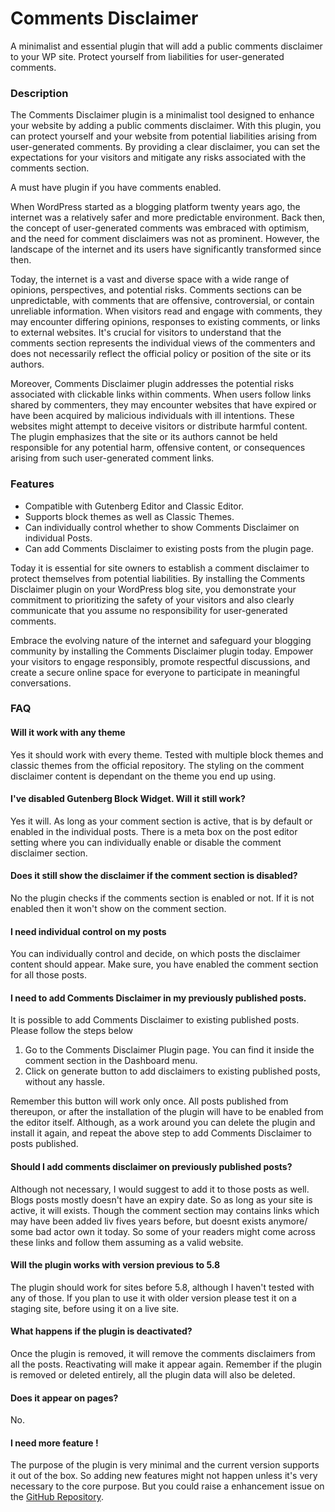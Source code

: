 # Comments Disclaimer

A minimalist and essential plugin that will add a public comments disclaimer to your WP site. Protect yourself from liabilities for user-generated comments.

### Description
The Comments Disclaimer plugin is a minimalist tool designed to enhance your website by adding a public comments disclaimer. With this plugin, you can protect yourself and your website from potential liabilities arising from user-generated comments. By providing a clear disclaimer, you can set the expectations for your visitors and mitigate any risks associated with the comments section.

A must have plugin if you have comments enabled. 

When WordPress started as a blogging platform twenty years ago, the internet was a relatively safer and more predictable environment. Back then, the concept of user-generated comments was embraced with optimism, and the need for comment disclaimers was not as prominent. However, the landscape of the internet and its users have significantly transformed since then.

Today, the internet is a vast and diverse space with a wide range of opinions, perspectives, and potential risks. Comments sections can be unpredictable, with comments that are offensive, controversial, or contain unreliable information. When visitors read and engage with comments, they may encounter differing opinions, responses to existing comments, or links to external websites. It\'s crucial for visitors to understand that the comments section represents the individual views of the commenters and does not necessarily reflect the official policy or position of the site or its authors.


Moreover, Comments Disclaimer plugin addresses the potential risks associated with clickable links within comments. When users follow links shared by commenters, they may encounter websites that have expired or have been acquired by malicious individuals with ill intentions. These websites might attempt to deceive visitors or distribute harmful content. The plugin emphasizes that the site or its authors cannot be held responsible for any potential harm, offensive content, or consequences arising from such user-generated comment links.

### Features 
- Compatible with Gutenberg Editor and Classic Editor.
- Supports block themes as well as Classic Themes.
- Can individually control whether to show Comments Disclaimer on individual Posts.
- Can add Comments Disclaimer to existing posts from the plugin page.   

Today it is essential for site owners to establish a comment disclaimer to protect themselves from potential liabilities. By installing the Comments Disclaimer plugin on your WordPress blog site, you demonstrate your commitment to prioritizing the safety of your visitors and also clearly communicate that you assume no responsibility for user-generated comments.

Embrace the evolving nature of the internet and safeguard your blogging community by installing the Comments Disclaimer plugin today. Empower your visitors to engage responsibly, promote respectful discussions, and create a secure online space for everyone to participate in meaningful conversations.

### FAQ
#### Will it work with any theme 
Yes it should work with every theme. Tested with multiple block themes and classic themes from the official repository. The styling on the comment disclaimer content is dependant on the theme you end up using.

#### I\'ve disabled Gutenberg Block Widget. Will it still work? 
Yes it will. As long as your comment section is active, that is by default or enabled in the individual posts. There is a meta box on the post editor setting where you can individually enable or disable the comment disclaimer section.

#### Does it still show the disclaimer if the comment section is disabled? 
No the plugin checks if the comments section is enabled or not. If it is not enabled then it won\'t show on the comment section.

#### I need individual control on my posts 
You can individually control and decide, on which posts the disclaimer content should appear. Make sure, you have enabled the comment section for all those posts.

#### I need to add Comments Disclaimer in my previously published posts. 
It is possible to add Comments Disclaimer to existing published posts. Please follow the steps below
1. Go to the Comments Disclaimer Plugin page. You can find it inside the comment section in the Dashboard menu.
2. Click on generate button to add disclaimers to existing published posts, without any hassle. 

Remember this button will work only once. All posts published from thereupon, or after the installation of the plugin will have to be enabled from the editor itself. Although, as a work around you can delete the plugin and install it again, and repeat the above step to add Comments Disclaimer to posts published.

#### Should I add comments disclaimer on previously published posts? 
Although not necessary, I would suggest to add it to those posts as well. Blogs posts mostly doesn't have an expiry date. So as long as your site is active, it will exists. Though the comment section may contains links which may have been added liv fives years before, but doesnt exists anymore/ some bad actor own it today. So some of your readers might come across these links and follow them assuming as a valid website.

#### Will the plugin works with version previous to 5.8 
The plugin should work for sites before 5.8, although I haven't tested with any of those. If you plan to use it with older version please test it on a staging site, before using it on a live site. 

#### What happens if the plugin is deactivated? 
Once the plugin is removed, it will remove the comments disclaimers from all the posts. Reactivating will make it appear again.
Remember if the plugin is removed or deleted entirely, all the plugin data will also be deleted.

#### Does it appear on pages? 
No.

#### I need more feature ! 
The purpose of the plugin is very minimal and the current version supports it out of the box. So adding new features might not happen unless it\'s very necessary to the core purpose. But you could raise a enhancement issue on the [GitHub Repository](https://github.com/alanjacobmathew/comments-disclaimer/issues/new).
